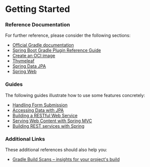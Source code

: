 # Getting Started

### Reference Documentation
For further reference, please consider the following sections:

* [Official Gradle documentation](https://docs.gradle.org)
* [Spring Boot Gradle Plugin Reference Guide](https://docs.spring.io/spring-boot/docs/2.7.10-SNAPSHOT/gradle-plugin/reference/html/)
* [Create an OCI image](https://docs.spring.io/spring-boot/docs/2.7.10-SNAPSHOT/gradle-plugin/reference/html/#build-image)
* [Thymeleaf](https://docs.spring.io/spring-boot/docs/2.7.10-SNAPSHOT/reference/htmlsingle/#web.servlet.spring-mvc.template-engines)
* [Spring Data JPA](https://docs.spring.io/spring-boot/docs/2.7.10-SNAPSHOT/reference/htmlsingle/#data.sql.jpa-and-spring-data)
* [Spring Web](https://docs.spring.io/spring-boot/docs/2.7.10-SNAPSHOT/reference/htmlsingle/#web)

### Guides
The following guides illustrate how to use some features concretely:

* [Handling Form Submission](https://spring.io/guides/gs/handling-form-submission/)
* [Accessing Data with JPA](https://spring.io/guides/gs/accessing-data-jpa/)
* [Building a RESTful Web Service](https://spring.io/guides/gs/rest-service/)
* [Serving Web Content with Spring MVC](https://spring.io/guides/gs/serving-web-content/)
* [Building REST services with Spring](https://spring.io/guides/tutorials/rest/)

### Additional Links
These additional references should also help you:

* [Gradle Build Scans – insights for your project's build](https://scans.gradle.com#gradle)

